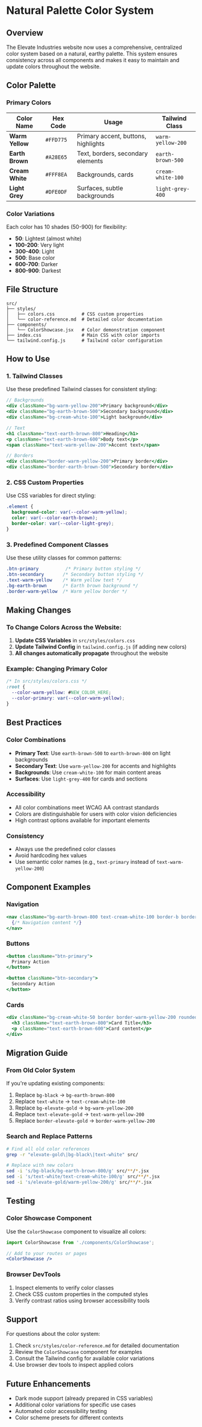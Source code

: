 # Natural Palette Color System

## Overview

The Elevate Industries website now uses a comprehensive, centralized color system based on a natural, earthy palette. This system ensures consistency across all components and makes it easy to maintain and update colors throughout the website.

## Color Palette

### Primary Colors

| Color Name | Hex Code | Usage | Tailwind Class |
|------------|----------|-------|----------------|
| **Warm Yellow** | `#FFD775` | Primary accent, buttons, highlights | `warm-yellow-200` |
| **Earth Brown** | `#A28E65` | Text, borders, secondary elements | `earth-brown-500` |
| **Cream White** | `#FFF8EA` | Backgrounds, cards | `cream-white-100` |
| **Light Grey** | `#DFE0DF` | Surfaces, subtle backgrounds | `light-grey-400` |

### Color Variations

Each color has 10 shades (50-900) for flexibility:
- **50**: Lightest (almost white)
- **100-200**: Very light
- **300-400**: Light
- **500**: Base color
- **600-700**: Darker
- **800-900**: Darkest

## File Structure

```
src/
├── styles/
│   ├── colors.css          # CSS custom properties
│   └── color-reference.md  # Detailed color documentation
├── components/
│   └── ColorShowcase.jsx   # Color demonstration component
├── index.css               # Main CSS with color imports
└── tailwind.config.js      # Tailwind color configuration
```

## How to Use

### 1. Tailwind Classes

Use these predefined Tailwind classes for consistent styling:

```jsx
// Backgrounds
<div className="bg-warm-yellow-200">Primary background</div>
<div className="bg-earth-brown-500">Secondary background</div>
<div className="bg-cream-white-100">Light background</div>

// Text
<h1 className="text-earth-brown-800">Heading</h1>
<p className="text-earth-brown-600">Body text</p>
<span className="text-warm-yellow-200">Accent text</span>

// Borders
<div className="border-warm-yellow-200">Primary border</div>
<div className="border-earth-brown-500">Secondary border</div>
```

### 2. CSS Custom Properties

Use CSS variables for direct styling:

```css
.element {
  background-color: var(--color-warm-yellow);
  color: var(--color-earth-brown);
  border-color: var(--color-light-grey);
}
```

### 3. Predefined Component Classes

Use these utility classes for common patterns:

```css
.btn-primary          /* Primary button styling */
.btn-secondary       /* Secondary button styling */
.text-warm-yellow    /* Warm yellow text */
.bg-earth-brown      /* Earth brown background */
.border-warm-yellow  /* Warm yellow border */
```

## Making Changes

### To Change Colors Across the Website:

1. **Update CSS Variables** in `src/styles/colors.css`
2. **Update Tailwind Config** in `tailwind.config.js` (if adding new colors)
3. **All changes automatically propagate** throughout the website

### Example: Changing Primary Color

```css
/* In src/styles/colors.css */
:root {
  --color-warm-yellow: #NEW_COLOR_HERE;
  --color-primary: var(--color-warm-yellow);
}
```

## Best Practices

### Color Combinations

- **Primary Text**: Use `earth-brown-500` to `earth-brown-800` on light backgrounds
- **Secondary Text**: Use `warm-yellow-200` for accents and highlights
- **Backgrounds**: Use `cream-white-100` for main content areas
- **Surfaces**: Use `light-grey-400` for cards and sections

### Accessibility

- All color combinations meet WCAG AA contrast standards
- Colors are distinguishable for users with color vision deficiencies
- High contrast options available for important elements

### Consistency

- Always use the predefined color classes
- Avoid hardcoding hex values
- Use semantic color names (e.g., `text-primary` instead of `text-warm-yellow-200`)

## Component Examples

### Navigation

```jsx
<nav className="bg-earth-brown-800 text-cream-white-100 border-b border-warm-yellow-200">
  {/* Navigation content */}
</nav>
```

### Buttons

```jsx
<button className="btn-primary">
  Primary Action
</button>

<button className="btn-secondary">
  Secondary Action
</button>
```

### Cards

```jsx
<div className="bg-cream-white-50 border border-warm-yellow-200 rounded-2xl p-6">
  <h3 className="text-earth-brown-800">Card Title</h3>
  <p className="text-earth-brown-600">Card content</p>
</div>
```

## Migration Guide

### From Old Color System

If you're updating existing components:

1. Replace `bg-black` → `bg-earth-brown-800`
2. Replace `text-white` → `text-cream-white-100`
3. Replace `bg-elevate-gold` → `bg-warm-yellow-200`
4. Replace `text-elevate-gold` → `text-warm-yellow-200`
5. Replace `border-elevate-gold` → `border-warm-yellow-200`

### Search and Replace Patterns

```bash
# Find all old color references
grep -r "elevate-gold\|bg-black\|text-white" src/

# Replace with new colors
sed -i 's/bg-black/bg-earth-brown-800/g' src/**/*.jsx
sed -i 's/text-white/text-cream-white-100/g' src/**/*.jsx
sed -i 's/elevate-gold/warm-yellow-200/g' src/**/*.jsx
```

## Testing

### Color Showcase Component

Use the `ColorShowcase` component to visualize all colors:

```jsx
import ColorShowcase from './components/ColorShowcase';

// Add to your routes or pages
<ColorShowcase />
```

### Browser DevTools

1. Inspect elements to verify color classes
2. Check CSS custom properties in the computed styles
3. Verify contrast ratios using browser accessibility tools

## Support

For questions about the color system:

1. Check `src/styles/color-reference.md` for detailed documentation
2. Review the `ColorShowcase` component for examples
3. Consult the Tailwind config for available color variations
4. Use browser dev tools to inspect applied colors

## Future Enhancements

- Dark mode support (already prepared in CSS variables)
- Additional color variations for specific use cases
- Automated color accessibility testing
- Color scheme presets for different contexts 